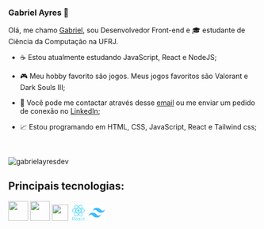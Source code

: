 ### Gabriel Ayres 👋

Olá, me chamo [Gabriel](https://www.linkedin.com/in/gabrielayresdev/), sou Desenvolvedor Front-end e 🎓 estudante de Ciência da Computação na UFRJ.

- :coffee: Estou atualmente estudando JavaScript, React e NodeJS;

- :video_game: Meu hobby favorito são jogos. Meus jogos favoritos são Valorant e Dark Souls III;  

- :e-mail: Você pode me contactar através desse [email](https://www.linkedin.com/in/gabriel-ayres-fortunato/) ou me enviar um pedido de conexão no [LinkedIn](https://www.linkedin.com/in/gabrielayresdev/);
  
- 📈 Estou programando em HTML, CSS, JavaScript, React e Tailwind css;
<br />
<p><img align="center" src="https://github-readme-streak-stats.herokuapp.com/?user=gabrielayresdev&" alt="gabrielayresdev" /></p>

## Principais tecnologias:
<img src="https://cdn.jsdelivr.net/gh/devicons/devicon/icons/html5/html5-original-wordmark.svg"  width="40" height="40" /> <img src="https://cdn.jsdelivr.net/gh/devicons/devicon/icons/css3/css3-original-wordmark.svg"   width="40" height="40" /> <img src="https://cdn.jsdelivr.net/gh/devicons/devicon/icons/javascript//javascript-original.svg"   width="33" height="33" /> <img src="https://github.com/devicons/devicon/blob/master/icons/react/react-original-wordmark.svg"   width="33" height="33" /> <img src="https://github.com/devicons/devicon/blob/master/icons/tailwindcss/tailwindcss-plain.svg"   width="33" height="33" />


